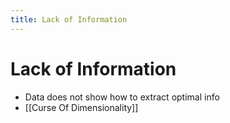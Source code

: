 ```yaml
---
title: Lack of Information
---
```


# Lack of Information
- Data does not show how to extract optimal info
- [[Curse Of Dimensionality]]




































